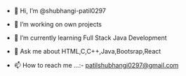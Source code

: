 - 👋 Hi, I’m @shubhangi-patil0297

- 🔭 I’m working on own projects

- 🌱 I’m currently learning Full Stack Java Development

- 🌱 Ask me about HTML,C,C++,Java,Bootsrap,React

- 📫 How to reach me ...:- patilshubhangi0297@gmail.com
  

<!---
shubhangi-patil0297/shubhangi-patil0297 is a ✨ special ✨ repository because its `README.md` (this file) appears on your GitHub profile.
You can click the Preview link to take a look at your changes.
--->
